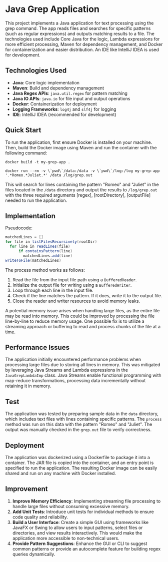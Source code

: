 # Java Grep Application

This project implements a Java application for text processing using the grep command. The app reads files and searches for specific patterns (such as regular expressions) and outputs matching results to a file. The technologies used include Core Java for the logic, Lambda expressions for more efficient processing, Maven for dependency management, and Docker for containerization and easier distribution. An IDE like IntelliJ IDEA is used for development.

## Technologies Used

- **Java**: Core logic implementation
- **Maven**: Build and dependency management
- **Java Regex APIs**: `java.util.regex` for pattern matching
- **Java IO APIs**: `java.io` for file input and output operations
- **Docker**: Containerization for deployment
- **Logging Frameworks**: `log4j` and `slf4j` for logging
- **IDE**: IntelliJ IDEA (recommended for development)

## Quick Start

To run the application, first ensure Docker is installed on your machine. Then, build the Docker image using Maven and run the container with the following command:

```
docker build -t my-grep-app .

docker run --rm -v \`pwd\`/data:/data -v \`pwd\`/log:/log my-grep-app '.*Romeo.*Juliet.*' /data /log/grep.out
```

This will search for lines containing the pattern "Romeo" and "Juliet" in the files located in the `/data` directory and output the results to `/log/grep.out` with the three required arguments [regex], [rootDirectory], [outputFile] needed to run the application.

## Implementation

Pseudocode:
```java
matchedLines = []
for file in listFilesRecursively(rootDir)
  for line in readLines(file)
      if containsPattern(line)
        matchedLines.add(line)
writeToFile(matchedLines)
```

The process method works as follows:

1. Read the file from the input file path using a `BufferedReader`.
2. Initialize the output file for writing using a `BufferedWriter`.
3. Loop through each line in the input file.
4. Check if the line matches the pattern. If it does, write it to the output file.
5. Close the reader and writer resources to avoid memory leaks.

A potential memory issue arises when handling large files, as the entire file may be read into memory. This could be improved by processing the file line-by-line to reduce memory usage. One possible fix is to utilize a streaming approach or buffering to read and process chunks of the file at a time.

## Performance Issues

The application initially encountered performance problems when processing large files due to storing all lines in memory. This was mitigated by leveraging Java Streams and Lambda expressions in the `JavaGrepLambdaImp` class. Java Streams enable functional programming with map-reduce transformations, processing data incrementally without retaining it in memory.

## Test

The application was tested by preparing sample data in the `data` directory, which includes text files with lines containing specific patterns. The `process` method was run on this data with the pattern "Romeo" and "Juliet". The output was manually checked in the `grep.out` file to verify correctness.

## Deployment

The application was dockerized using a Dockerfile to package it into a container. The JAR file is copied into the container, and an entry point is specified to run the application. The resulting Docker image can be easily shared and run on any machine with Docker installed.

## Improvement

1. **Improve Memory Efficiency**: Implementing streaming file processing to handle large files without consuming excessive memory.
2. **Add Unit Tests**: Introduce unit tests for individual methods to ensure code quality and reliability.
3. **Build a User Interface**: Create a simple GUI using frameworks like JavaFX or Swing to allow users to input patterns, select files or directories, and view results interactively. This would make the application more accessible to non-technical users.
4. **Provide Pattern Suggestions**: Enhance the GUI or CLI to suggest common patterns or provide an autocomplete feature for building regex queries dynamically.
